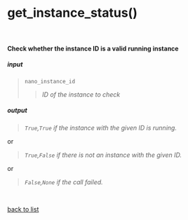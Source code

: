 # **get_instance_status()**
<br/>

#### Check whether the instance ID is a valid running instance
##### input
>`nano_instance_id`   
>>*ID of the instance to check*

##### output
>*`True`,`True` if the instance with the given ID is running.*   

or
>*`True`,`False` if there is not an instance with the given ID.*   

or
>*`False`,`None` if the call failed.*

<br/>

[back to list](../Index.md)
